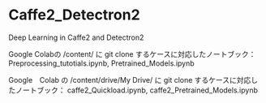 # Caffe2_Detectron2
Deep Learning in Caffe2 and Detectron2 

Google Colabの /content/ に git clone するケースに対応したノートブック：
 Preprocessing_tutotials.ipynb, Pretrained_Models.ipynb
 
Google　Colab の /content/drive/My Drive/ に git clone するケースに対応したノートブック：
 caffe2_Quickload.ipynb, caffe2_Pretrained_Models.ipynb
